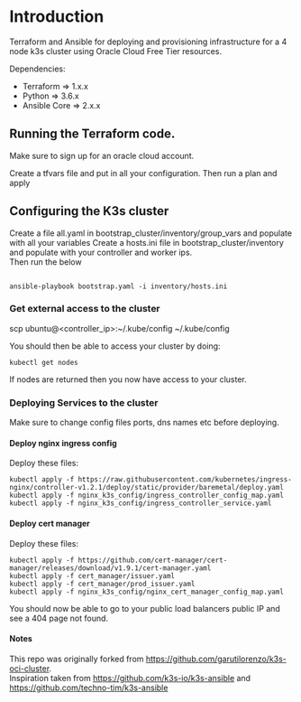 # Introduction

Terraform and Ansible for deploying and provisioning infrastructure for a 4 node k3s cluster using Oracle Cloud Free Tier resources.

Dependencies:  
- Terraform => 1.x.x
- Python => 3.6.x
- Ansible Core => 2.x.x

## Running the Terraform code.

Make sure to sign up for an oracle cloud account.

Create a tfvars file and put in all your configuration. Then run a plan and apply

## Configuring the K3s cluster

Create a file all.yaml in bootstrap_cluster/inventory/group_vars and populate with all your variables
Create a hosts.ini file in bootstrap_cluster/inventory and populate with your controller and worker ips.  
Then run the below

```shell

ansible-playbook bootstrap.yaml -i inventory/hosts.ini

```

### Get external access to the cluster

scp ubuntu@<controller_ip>:~/.kube/config ~/.kube/config  

You should then be able to access your cluster by doing:

```shell
kubectl get nodes
```
If nodes are returned then you now have access to your cluster.

### Deploying Services to the cluster

Make sure to change config files ports, dns names etc before deploying.

#### Deploy nginx ingress config

Deploy these files:

```shell
kubectl apply -f https://raw.githubusercontent.com/kubernetes/ingress-nginx/controller-v1.2.1/deploy/static/provider/baremetal/deploy.yaml
kubectl apply -f nginx_k3s_config/ingress_controller_config_map.yaml
kubectl apply -f nginx_k3s_config/ingress_controller_service.yaml
```

#### Deploy cert manager

Deploy these files:

```shell
kubectl apply -f https://github.com/cert-manager/cert-manager/releases/download/v1.9.1/cert-manager.yaml
kubectl apply -f cert_manager/issuer.yaml
kubectl apply -f cert_manager/prod_issuer.yaml
kubectl apply -f nginx_k3s_config/nginx_cert_manager_config_map.yaml
```

You should now be able to go to your public load balancers public IP and see a 404 page not found.

#### Notes

This repo was originally forked from https://github.com/garutilorenzo/k3s-oci-cluster.  
Inspiration taken from https://github.com/k3s-io/k3s-ansible and https://github.com/techno-tim/k3s-ansible